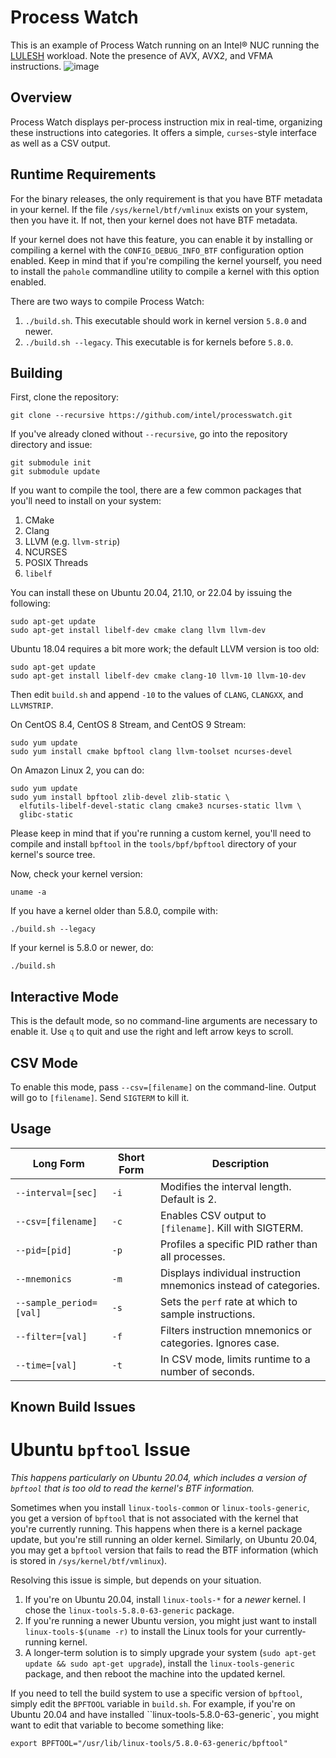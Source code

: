 Process Watch
=============

This is an example of Process Watch running on an Intel® NUC running the [LULESH](https://github.com/LLNL/LULESH) workload. Note the presence of AVX, AVX2, and VFMA instructions.
![image](https://user-images.githubusercontent.com/87155110/203642236-756ae342-b860-4cb4-8f8d-7de494218eeb.png)

Overview
--------

Process Watch displays per-process instruction mix in real-time, organizing these
instructions into categories. It offers a simple, `curses`-style interface as well
as a CSV output.

Runtime Requirements
--------------------

For the binary releases, the only requirement is that you have BTF metadata in your kernel.  If the file
`/sys/kernel/btf/vmlinux` exists on your system, then you have it. If not, then your
kernel does not have BTF metadata.

If your kernel does not have this feature, you can enable it by installing or compiling
a kernel with the `CONFIG_DEBUG_INFO_BTF` configuration option enabled.  Keep in mind that
if you're compiling the kernel yourself, you need to install the `pahole` commandline utility
to compile a kernel with this option enabled.

There are two ways to compile Process Watch:
1. `./build.sh`. This executable should work in kernel version `5.8.0` and newer.
2. `./build.sh --legacy`. This executable is for kernels before `5.8.0`.

Building
--------

First, clone the repository:
```
git clone --recursive https://github.com/intel/processwatch.git
```

If you've already cloned without `--recursive`, go into the repository directory and issue:
```
git submodule init
git submodule update
```

If you want to compile the tool, there are a few common packages that you'll need to install
on your system:
1. CMake
2. Clang
3. LLVM (e.g. `llvm-strip`)
5. NCURSES
6. POSIX Threads
7. `libelf`

You can install these on Ubuntu 20.04, 21.10, or 22.04 by issuing the following:
```
sudo apt-get update
sudo apt-get install libelf-dev cmake clang llvm llvm-dev
```

Ubuntu 18.04 requires a bit more work; the default LLVM version is too old:
```
sudo apt-get update
sudo apt-get install libelf-dev cmake clang-10 llvm-10 llvm-10-dev
```
Then edit `build.sh` and append `-10` to the values of `CLANG`, `CLANGXX`, and `LLVMSTRIP`.

On CentOS 8.4, CentOS 8 Stream, and CentOS 9 Stream:
```
sudo yum update
sudo yum install cmake bpftool clang llvm-toolset ncurses-devel
```

On Amazon Linux 2, you can do:
```
sudo yum update
sudo yum install bpftool zlib-devel zlib-static \
  elfutils-libelf-devel-static clang cmake3 ncurses-static llvm \
  glibc-static
```

Please keep in mind that if you're running a custom kernel, you'll need to compile
and install `bpftool` in the  `tools/bpf/bpftool` directory of your kernel's source tree.

Now, check your kernel version:
```
uname -a
```

If you have a kernel older than 5.8.0, compile with:
```
./build.sh --legacy
```

If your kernel is 5.8.0 or newer, do:
```
./build.sh
```
   
Interactive Mode
----------------

This is the default mode, so no command-line arguments are necessary to enable it.
Use `q` to quit and use the right and left arrow keys to scroll.

CSV Mode
----------

To enable this mode, pass `--csv=[filename]` on the command-line. Output will go to
`[filename]`. Send `SIGTERM` to kill it.

Usage
-----

| Long Form                  | Short Form | Description                                                          |
|----------------------------|------------|----------------------------------------------------------------------|
| `--interval=[sec]`         | `-i`       | Modifies the interval length. Default is 2.                          |
| `--csv=[filename]`         | `-c`       | Enables CSV output to `[filename]`. Kill with SIGTERM.               |
| `--pid=[pid]`              | `-p`       | Profiles a specific PID rather than all processes.                   |
| `--mnemonics`              | `-m`       | Displays individual instruction mnemonics instead of categories.     |
| `--sample_period=[val]`    | `-s`       | Sets the `perf` rate at which to sample instructions.                |
| `--filter=[val]`           | `-f`       | Filters instruction mnemonics or categories. Ignores case.           |
| `--time=[val]`             | `-t`       | In CSV mode, limits runtime to a number of seconds.                  |

Known Build Issues
------------------

# Ubuntu `bpftool` Issue

_This happens particularly on Ubuntu 20.04, which includes a version of `bpftool` that
is too old to read the kernel's BTF information._

Sometimes when you install `linux-tools-common` or `linux-tools-generic`, you get
a version of `bpftool` that is not associated with the kernel that you're currently running.
This happens when there is a kernel package update, but you're still running an older kernel.
Similarly, on Ubuntu 20.04, you may get a `bpftool` version that fails to read the BTF
information (which is stored in `/sys/kernel/btf/vmlinux`).

Resolving this issue is simple, but depends on your situation.
1. If you're on Ubuntu 20.04, install `linux-tools-*` for a _newer_ kernel. I chose the
   `linux-tools-5.8.0-63-generic` package.
2. If you're running a newer Ubuntu version, you might just want to install `linux-tools-$(uname -r)`
   to install the Linux tools for your currently-running kernel.
3. A longer-term solution is to simply upgrade your system (`sudo apt-get update && sudo apt-get upgrade`),
   install the `linux-tools-generic` package, and then reboot the machine into the updated kernel.

If you need to tell the build system to use a specific version of `bpftool`, simply edit the `BPFTOOL` variable
in `build.sh`. For example, if you're on Ubuntu 20.04 and have installed ``linux-tools-5.8.0-63-generic`,
you might want to edit that variable to become something like:
```
export BPFTOOL="/usr/lib/linux-tools/5.8.0-63-generic/bpftool"
```
